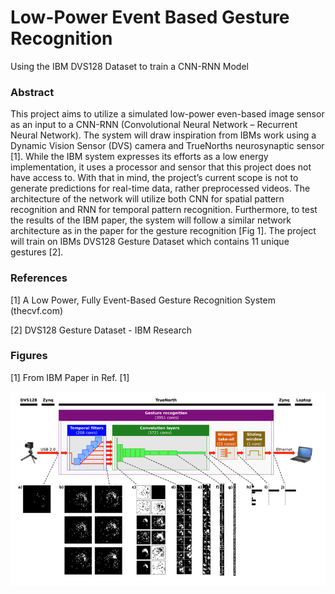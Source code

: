 # Low-Power Event Based Gesture Recognition
Using the IBM DVS128 Dataset to train a CNN-RNN Model

### Abstract
This project aims to utilize a simulated low-power even-based image sensor as an input to a CNN-RNN (Convolutional Neural Network – Recurrent Neural Network). The system will draw inspiration from IBMs work using a Dynamic Vision Sensor (DVS) camera and TrueNorths neurosynaptic sensor [1]. While the IBM system expresses its efforts as a low energy implementation, it uses a processor and sensor that this project does not have access to. With that in mind, the project’s current scope is not to generate predictions for real-time data, rather preprocessed videos. The architecture of the network will utilize both CNN for spatial pattern recognition and RNN for temporal pattern recognition. Furthermore, to test the results of the IBM paper, the system will follow a similar network architecture as in the paper for the gesture recognition [Fig 1]. The project will train on IBMs DVS128 Gesture Dataset which contains 11 unique gestures [2].

### References
[1] A Low Power, Fully Event-Based Gesture Recognition System (thecvf.com)

[2] DVS128 Gesture Dataset - IBM Research

### Figures
[1] From IBM Paper in Ref. [1]

![img_1.png](img_1.png)

